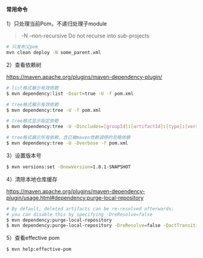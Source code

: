 #### 常用命令

1）只处理当前Pom，不递归处理子module

> -N –non-recursive Do not recurse into sub-projects

```bash
# 只发布父pom
mvn clean deploy -N some_parent.xml
```

2）查看依赖树

https://maven.apache.org/plugins/maven-dependency-plugin/

```bash
# list格式展示有效依赖
$ mvn dependency:list -Dsort=true -U -f pom.xml

# tree格式展示有效依赖
$ mvn dependency:tree -U -f pom.xml

# tree格式显示指定依赖
$ mvn dependency:tree -U -Dincludes=[groupId]:[artifactId]:[type]:[version] -f pom.xml

# tree格式展示所有依赖，含已被maven依赖调停的忽略依赖
$ mvn dependency:tree -U -Dverbose -f pom.xml
```

3）设置版本号

```bash
$ mvn versions:set -DnewVersion=1.0.1-SNAPSHOT
```

4）清除本地仓库缓存

https://maven.apache.org/plugins/maven-dependency-plugin/usage.html#dependency:purge-local-repository

```bash
# By default, deleted artifacts can be re-resolved afterwards; 
# you can disable this by specifying -DreResolve=false
$ mvn dependency:purge-local-repository
$ mvn dependency:purge-local-repository -DreResolve=false -DactTransitively=false
```

5）查看effective pom

```bash
$ mvn help:effective-pom
```




